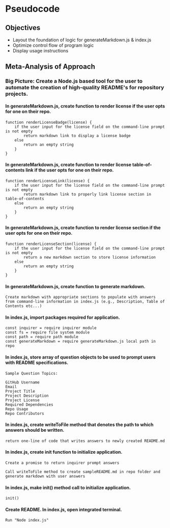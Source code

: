 # Pseudocode

## Objectives

- Layout the foundation of logic for generateMarkdown.js & index.js
- Optimize control flow of program logic 
- Display usage instructions

## Meta-Analysis of Approach

### Big Picture: Create a Node.js based tool for the user to automate the creation of high-quality README's for repository projects. 

#### In generateMarkdown.js, create function to render license if the user opts for one on their repo.
```
function renderLicenseBadge(license) {
    if the user input for the license field on the command-line prompt is not empty
        return markdown link to display a license badge
    else
        return an empty string
    }
}
```

#### In generateMarkdown.js, create function to render license table-of-contents link if the user opts for one on their repo.
```
function renderLicenseLink(license) {
    if the user input for the license field on the command-line prompt is not empty
        return markdown link to properly link license section in table-of-contents
    else
        return an empty string
    }
}
```

#### In generateMarkdown.js, create function to render license section if the user opts for one on their repo.
```
function renderLicenseSection(license) {
    if the user input for the license field on the command-line prompt is not empty
        return a new markdown section to store license information
    else
        return an empty string
    }
}
```

#### In generateMarkdown.js, create function to generate markdown.
```
Create markdown with appropriate sections to populate with answers from command-line information in index.js (e.g., Description, Table of Contents etc...)
``` 

#### In index.js, import packages required for application. 
```
const inquirer = require inquirer module
const fs = require file system module
const path = require path module
const generateMarkdown = require generateMarkdown.js local path in repo
``` 

#### In index.js, store array of question objects to be used to prompt users with README specifications. 
```
Sample Question Topics:

GitHub Username
Email
Project Title
Project Description
Project License
Required Dependencies
Repo Usage
Repo Contributors
```
#### In index.js, create writeToFile method that denotes the path to which answers should be written.  
```
return one-line of code that writes answers to newly created README.md
```
#### In index.js, create init function to initialize application. 
```
Create a promise to return inquirer prompt answers 

Call writeToFile method to create sampleREADME.md in repo folder and generate markdown with user answers
```

#### In index.js, make init() method call to initialize application. 
```
init()
```

#### Create README. In index.js, open integrated terminal. 
```
Run "Node index.js"
```


